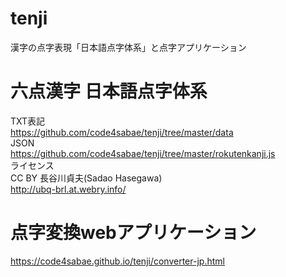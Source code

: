 # tenji
漢字の点字表現「日本語点字体系」と点字アプリケーション  

# 六点漢字 日本語点字体系
TXT表記  
https://github.com/code4sabae/tenji/tree/master/data  
JSON  
https://github.com/code4sabae/tenji/tree/master/rokutenkanji.js  
ライセンス  
CC BY 長谷川貞夫(Sadao Hasegawa)  
http://ubq-brl.at.webry.info/  

# 点字変換webアプリケーション
https://code4sabae.github.io/tenji/converter-jp.html  
